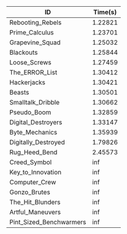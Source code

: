 |ID|Time(s)|
|-|-|
|Rebooting_Rebels|1.22821|
|Prime_Calculus|1.23701|
|Grapevine_Squad|1.25032|
|Blackouts|1.25844|
|Loose_Screws|1.27459|
|The_ERROR_List|1.30412|
|Hackerjacks|1.30421|
|Beasts|1.30501|
|Smalltalk_Dribble|1.30662|
|Pseudo_Boom|1.32859|
|Digital_Destroyers|1.33147|
|Byte_Mechanics|1.35939|
|Digitally_Destroyed|1.79826|
|Rug_Heed_Bend|2.45573|
|Creed_Symbol|inf|
|Key_to_Innovation|inf|
|Computer_Crew|inf|
|Gonzo_Brutes|inf|
|The_Hit_Blunders|inf|
|Artful_Maneuvers|inf|
|Pint_Sized_Benchwarmers|inf|

